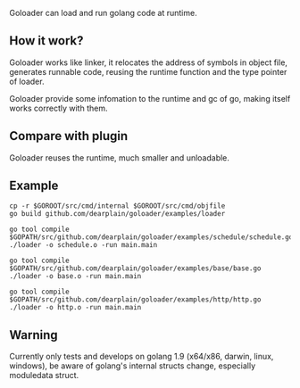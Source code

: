 
Goloader can load and run golang code at runtime.

## How it work?

Goloader works like linker, it relocates the address of symbols in object file, generates runnable code, reusing the runtime function and the type pointer of loader.

Goloader provide some infomation to the runtime and gc of go, making itself works correctly with them.

## Compare with plugin

Goloader reuses the runtime, much smaller and unloadable.

## Example

```
cp -r $GOROOT/src/cmd/internal $GOROOT/src/cmd/objfile
go build github.com/dearplain/goloader/examples/loader

go tool compile $GOPATH/src/github.com/dearplain/goloader/examples/schedule/schedule.go
./loader -o schedule.o -run main.main

go tool compile $GOPATH/src/github.com/dearplain/goloader/examples/base/base.go
./loader -o base.o -run main.main

go tool compile $GOPATH/src/github.com/dearplain/goloader/examples/http/http.go
./loader -o http.o -run main.main
```

## Warning

Currently only tests and develops on golang 1.9 (x64/x86, darwin, linux, windows), be aware of golang's internal structs change, especially moduledata struct.
